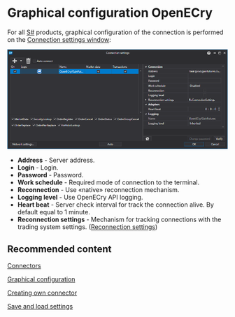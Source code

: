 # Graphical configuration OpenECry

For all [S\#](../../../../api.md) products, graphical configuration of the connection is performed on the [Connection settings window](../../../graphical_user_interface/connection_settings_window.md):

![API GUI Settings OpenECry GainFutures](../../../../../images/api_gui_settings_openecry_gainfutures.png)

- **Address** \- Server address.
- **Login** \- Login.
- **Password** \- Password.
- **Work schedule** \- Required mode of connection to the terminal.
- **Reconnection** \- Use «native» reconnection mechanism.
- **Logging level** \- Use OpenECry API logging.
- **Heart beat** \- Server check interval for track the connection alive. By default equal to 1 minute.
- **Reconnection settings** \- Mechanism for tracking connections with the trading system settings. ([Reconnection settings](../../reconnection_settings.md))

## Recommended content

[Connectors](../../../connectors.md)

[Graphical configuration](../../graphical_configuration.md)

[Creating own connector](../../creating_own_connector.md)

[Save and load settings](../../save_and_load_settings.md)
